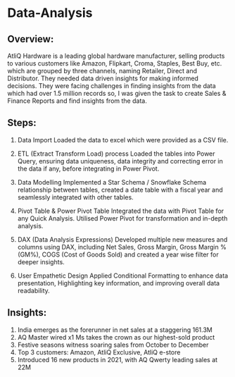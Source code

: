 # Data-Analysis
## Overview:
AtliQ Hardware is a leading global hardware manufacturer, selling products to various customers like Amazon, Flipkart, Croma, Staples, Best Buy, etc. which are grouped by three channels, naming Retailer, Direct and Distributor. They needed data driven insights for making informed decisions. They were facing challenges in finding insights from the data which had over 1.5 million records so, I was given the task to create Sales & Finance Reports and find insights from the data.

## Steps:
1.	Data Import
Loaded the data to excel which were provided as a CSV file.

2.	ETL (Extract Transform Load) process
Loaded the tables into Power Query, ensuring data uniqueness, data integrity and correcting error in the data if any, before integrating in Power Pivot.

3.	Data Modelling
Implemented a Star Schema / Snowflake Schema relationship between tables, created a date table with a fiscal year and seamlessly integrated with other tables.

4.	Pivot Table & Power Pivot Table
Integrated the data with Pivot Table for any Quick Analysis. Utilised Power Pivot for transformation and in-depth analysis.

5.	DAX (Data Analysis Expressions)
Developed multiple new measures and columns using DAX, including Net Sales, Gross Margin, Gross Margin % (GM%), COGS (Cost of Goods Sold) and created a year wise filter for deeper insights.

6.	User Empathetic Design
Applied Conditional Formatting to enhance data presentation, Highlighting key information, and improving overall data readability.

## Insights:
1.	India emerges as the forerunner in net sales at a staggering 161.3M
2.	AQ Master wired x1 Ms takes the crown as our highest-sold product
3.	Festive seasons witness soaring sales from October to December
4.	Top 3 customers: Amazon, AtliQ Exclusive, AtliQ e-store
5.	Introduced 16 new products in 2021, with AQ Qwerty leading sales at 22M

